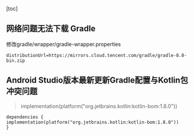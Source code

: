 [toc]



## 网络问题无法下载 Gradle

修改gradle/wrapper/gradle-wrapper.properties
~~~ properties
distributionUrl=https://mirrors.cloud.tencent.com/gradle/gradle-8.0-bin.zip
~~~

## Android Studio版本最新更新Gradle配置与Kotlin包冲突问题

>   implementation(platform("org.jetbrains.kotlin:kotlin-bom:1.8.0"))

~~~ properties
dependencies {
implementation(platform("org.jetbrains.kotlin:kotlin-bom:1.8.0"))
}
~~~

